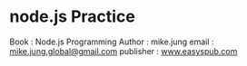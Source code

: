 # node.js Practice

Book : Node.js Programming
Author : mike.jung
email : mike.jung.global@gmail.com
publisher : www.easyspub.com
